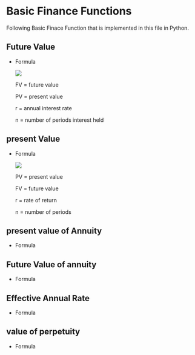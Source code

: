 # Basic Finance Functions

Following Basic Finace Function that is implemented in this file in Python.

## Future Value
   - Formula

     <img src="https://render.githubusercontent.com/render/math?math=\Huge FV= PV*(1%2Br)^n">

     FV	=	future value

     PV	=	present value

     r	=	annual interest rate

     n	=	number of periods interest held

## present Value
   - Formula

     <img src="https://render.githubusercontent.com/render/math?math=\Huge PV=FV \frac{1}{(1%2Br)^{n}}">

     PV	=	present value
     
     FV	=	future value
     
     r	=	rate of return
     
     n	=	number of periods
     

## present value of Annuity

   - Formula
   
## Future Value of annuity

   - Formula
   
## Effective Annual Rate

   - Formula
   
## value of perpetuity

   - Formula
